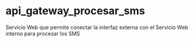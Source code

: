 # api_gateway_procesar_sms

Servicio Web que permite conectar la interfaz externa con el Servicio Web interno para procesar los SMS